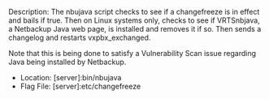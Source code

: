 Description: The nbujava script checks to see if a changefreeze is in effect and bails if true. Then on Linux systems only, checks to see if VRTSnbjava, a Netbackup Java web page, is installed and removes it if so. Then sends a changelog and restarts vxpbx_exchanged.

Note that this is being done to satisfy a Vulnerability Scan issue regarding Java being installed by Netbackup.

* Location: [server]:bin/nbujava
* Flag File: [server]:etc/changefreeze

